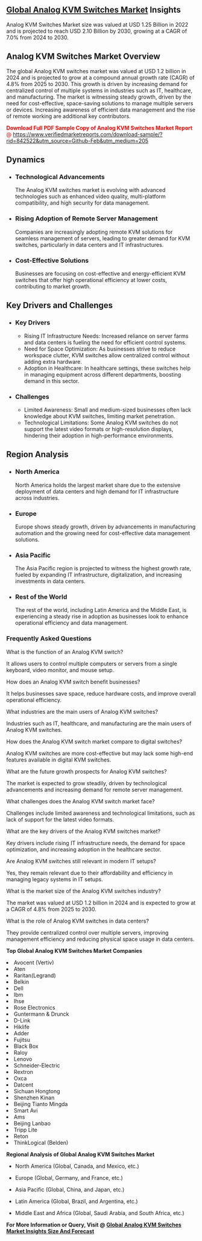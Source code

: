 <h2><a href="https://www.verifiedmarketreports.com/download-sample/?rid=842522&amp;utm_source=Github&amp;utm_medium=205" target="_blank">Global Analog KVM Switches Market</a> Insights</h2><p>Analog KVM Switches Market size was valued at USD 1.25 Billion in 2022 and is projected to reach USD 2.10 Billion by 2030, growing at a CAGR of 7.0% from 2024 to 2030.</p><p> <h2>Analog KVM Switches Market Overview</h2> <p>The global Analog KVM switches market was valued at USD 1.2 billion in 2024 and is projected to grow at a compound annual growth rate (CAGR) of 4.8% from 2025 to 2030. This growth is driven by increasing demand for centralized control of multiple systems in industries such as IT, healthcare, and manufacturing. The market is witnessing steady growth, driven by the need for cost-effective, space-saving solutions to manage multiple servers or devices. Increasing awareness of efficient data management and the rise of remote working are additional key contributors. <p><span class=""><span style="color: #ff0000;"><strong>Download Full PDF Sample Copy of Analog KVM Switches Market Report</strong> @ </span><a href="https://www.verifiedmarketreports.com/download-sample/?rid=842522&amp;utm_source=Github-Feb&amp;utm_medium=205" target="_blank">https://www.verifiedmarketreports.com/download-sample/?rid=842522&amp;utm_source=Github-Feb&amp;utm_medium=205</a></span></p></p> <h2>Dynamics</h2> <ul> <li><h3>Technological Advancements</h3> The Analog KVM switches market is evolving with advanced technologies such as enhanced video quality, multi-platform compatibility, and high security for data management. </li> <li><h3>Rising Adoption of Remote Server Management</h3> Companies are increasingly adopting remote KVM solutions for seamless management of servers, leading to greater demand for KVM switches, particularly in data centers and IT infrastructures. </li> <li><h3>Cost-Effective Solutions</h3> Businesses are focusing on cost-effective and energy-efficient KVM switches that offer high operational efficiency at lower costs, contributing to market growth. </li> </ul> <h2>Key Drivers and Challenges</h2> <ul> <li><h3>Key Drivers</h3> <ul> <li>Rising IT Infrastructure Needs: Increased reliance on server farms and data centers is fueling the need for efficient control systems.</li> <li>Need for Space Optimization: As businesses strive to reduce workspace clutter, KVM switches allow centralized control without adding extra hardware.</li> <li>Adoption in Healthcare: In healthcare settings, these switches help in managing equipment across different departments, boosting demand in this sector.</li> </ul> </li> <li><h3>Challenges</h3> <ul> <li>Limited Awareness: Small and medium-sized businesses often lack knowledge about KVM switches, limiting market penetration.</li> <li>Technological Limitations: Some Analog KVM switches do not support the latest video formats or high-resolution displays, hindering their adoption in high-performance environments.</li> </ul> </li> </ul> <h2>Region Analysis</h2> <ul> <li><h3>North America</h3> North America holds the largest market share due to the extensive deployment of data centers and high demand for IT infrastructure across industries. </li> <li><h3>Europe</h3> Europe shows steady growth, driven by advancements in manufacturing automation and the growing need for cost-effective data management solutions. </li> <li><h3>Asia Pacific</h3> The Asia Pacific region is projected to witness the highest growth rate, fueled by expanding IT infrastructure, digitalization, and increasing investments in data centers. </li> <li><h3>Rest of the World</h3> The rest of the world, including Latin America and the Middle East, is experiencing a steady rise in adoption as businesses look to enhance operational efficiency and data management. </li> </ul> <h3>Frequently Asked Questions</h3> <p>What is the function of an Analog KVM switch?</p> <p>It allows users to control multiple computers or servers from a single keyboard, video monitor, and mouse setup.</p> <p>How does an Analog KVM switch benefit businesses?</p> <p>It helps businesses save space, reduce hardware costs, and improve overall operational efficiency.</p> <p>What industries are the main users of Analog KVM switches?</p> <p>Industries such as IT, healthcare, and manufacturing are the main users of Analog KVM switches.</p> <p>How does the Analog KVM switch market compare to digital switches?</p> <p>Analog KVM switches are more cost-effective but may lack some high-end features available in digital KVM switches.</p> <p>What are the future growth prospects for Analog KVM switches?</p> <p>The market is expected to grow steadily, driven by technological advancements and increasing demand for remote server management.</p> <p>What challenges does the Analog KVM switch market face?</p> <p>Challenges include limited awareness and technological limitations, such as lack of support for the latest video formats.</p> <p>What are the key drivers of the Analog KVM switches market?</p> <p>Key drivers include rising IT infrastructure needs, the demand for space optimization, and increasing adoption in the healthcare sector.</p> <p>Are Analog KVM switches still relevant in modern IT setups?</p> <p>Yes, they remain relevant due to their affordability and efficiency in managing legacy systems in IT setups.</p> <p>What is the market size of the Analog KVM switches industry?</p> <p>The market was valued at USD 1.2 billion in 2024 and is expected to grow at a CAGR of 4.8% from 2025 to 2030.</p> <p>What is the role of Analog KVM switches in data centers?</p> <p>They provide centralized control over multiple servers, improving management efficiency and reducing physical space usage in data centers.</p> </p><p><strong>Top Global Analog KVM Switches Market Companies</strong></p><div data-test-id=""><p><li>Avocent (Vertiv)</li><li> Aten</li><li> Raritan(Legrand)</li><li> Belkin</li><li> Dell</li><li> Ibm</li><li> Ihse</li><li> Rose Electronics</li><li> Guntermann & Drunck</li><li> D-Link</li><li> Hiklife</li><li> Adder</li><li> Fujitsu</li><li> Black Box</li><li> Raloy</li><li> Lenovo</li><li> Schneider-Electric</li><li> Rextron</li><li> Oxca</li><li> Datcent</li><li> Sichuan Hongtong</li><li> Shenzhen Kinan</li><li> Beijing Tianto Mingda</li><li> Smart Avi</li><li> Ams</li><li> Beijing Lanbao</li><li> Tripp Lite</li><li> Reton</li><li> ThinkLogical (Belden)</li></p><div><strong>Regional Analysis of&nbsp;Global Analog KVM Switches Market</strong></div><ul><li dir="ltr"><p dir="ltr">North America&nbsp;(Global, Canada, and Mexico, etc.)</p></li><li dir="ltr"><p dir="ltr">Europe (Global, Germany, and France, etc.)</p></li><li dir="ltr"><p dir="ltr">Asia Pacific&nbsp;(Global, China, and Japan, etc.)</p></li><li dir="ltr"><p dir="ltr">Latin America&nbsp;(Global, Brazil, and Argentina, etc.)</p></li><li dir="ltr">Middle East and Africa&nbsp;(Global, Saudi Arabia, and South Africa, etc.)</li></ul><p><strong>For More Information or Query, Visit @&nbsp;</strong><strong><a href="https://www.verifiedmarketreports.com/product/analog-kvm-switches-market/?utm_source=Github&amp;utm_medium=205" target="_blank">Global Analog KVM Switches Market Insights Size And Forecast</a></strong></p></div>
